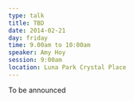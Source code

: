 ```yaml
---
type: talk
title: TBD
date: 2014-02-21
day: friday
time: 9.00am to 10:00am
speaker: Amy Hoy
session: 9:00am
location: Luna Park Crystal Place
---
```


To be announced
